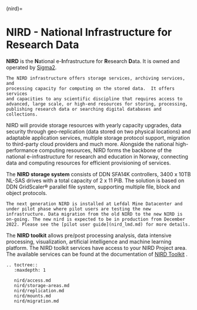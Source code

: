 (nird)=

# NIRD - National Infrastructure for Research Data

**NIRD** is the **N**ational e-**I**nfrastructure for **R**esearch **D**ata. It
 is owned and operated by [Sigma2](https://www.sigma2.no).

```{note}
The NIRD infrastructure offers storage services, archiving services, and
processing capacity for computing on the stored data.  It offers services
and capacities to any scientific discipline that requires access to
advanced, large scale, or high-end resources for storing, processing,
publishing research data or searching digital databases and collections.
```

NIRD will provide storage resources with yearly capacity upgrades,
data security through geo-replication (data stored on two physical
locations) and adaptable application services, multiple storage
protocol support, migration to third-party cloud providers and much
more. Alongside the national high-performance computing resources,
NIRD forms the backbone of the national e-infrastructure for research
and education in Norway, connecting data and computing resources for
efficient provisioning of services.

The **NIRD storage system** consists of DDN SFA14K controllers, 3400 x 10TB NL-SAS
drives with a total capacity of 2 x 11 PiB.  The solution is based on DDN
GridScaler® parallel file system, supporting multiple file, block and object
protocols.

```{note}
The next generation NIRD is installed at Lefdal Mine Datacenter and under pilot phase where pilot users are testing the new infrastructure. Data migration from the old NIRD to the new NIRD is on-going. The new nird is expected to be in production from December 2022. Please see the [pilot user guide](nird_lmd.md) for more details.
```

The **NIRD toolkit** allows pre/post processing analysis, data intensive
processing, visualization, artificial intelligence and machine learning
platform.  The NIRD toolkit services have access to your NIRD Project area.
The available services can be found at the documentation of [NIRD
Toolkit](https://www.sigma2.no/nird-toolkit) .

```{eval-rst}
.. toctree::
   :maxdepth: 1

   nird/access.md
   nird/storage-areas.md
   nird/replication.md
   nird/mounts.md
   nird/migration.md
```
